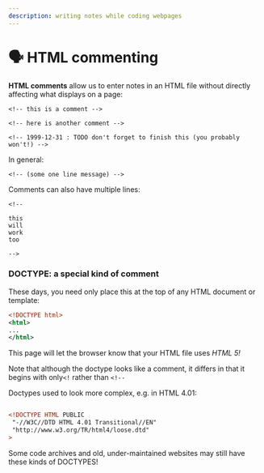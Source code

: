 ```yaml
---
description: writing notes while coding webpages
---
```


# 🗣️ HTML commenting

**HTML comments** allow us to enter notes in an HTML file without directly affecting what displays on a page:

```markup
<!-- this is a comment -->

<!-- here is another comment -->

<!-- 1999-12-31 : TODO don't forget to finish this (you probably won't!) -->
```

In general:

```
<!-- (some one line message) -->
```

Comments can also have multiple lines:

```
<!--

this 
will
work 
too

-->
```

### DOCTYPE: a special kind of comment

These days, you need only place this at the top of any HTML document or template:

```xml
<!DOCTYPE html>
<html>
...
</html>
```

This page will let the browser know that your HTML file uses _HTML 5!_

Note that although the doctype looks like a comment, it differs in that it begins with only`<!` rather than `<!--`

Doctypes used to look more complex, e.g. in HTML 4.01:

```xml

<!DOCTYPE HTML PUBLIC 
 "-//W3C//DTD HTML 4.01 Transitional//EN" 
 "http://www.w3.org/TR/html4/loose.dtd"
>
```

Some code archives and old, under-maintained websites may still have these kinds of DOCTYPES!
